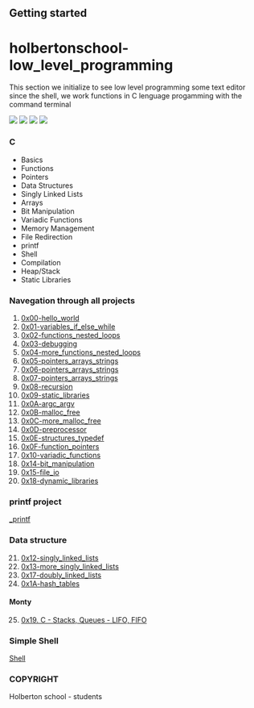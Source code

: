 ## Getting started
# holbertonschool-low_level_programming


This section we initialize to see low level programming some text editor since the shell, we work functions in C lenguage progamming with the command terminal

![](https://img.shields.io/badge/Victor_Zuluaga-Holberton_School-red) ![](https://img.shields.io/badge/Low_level_programming-C%20lenguaje-violet) ![](https://img.shields.io/badge/Shell-Linux-black) ![](https://img.shields.io/badge/bash-Linux-black)

### C

- Basics
- Functions
- Pointers
- Data Structures
- Singly Linked Lists
- Arrays
- Bit Manipulation
- Variadic Functions
- Memory Management
- File Redirection
- printf
- Shell
- Compilation
- Heap/Stack
- Static Libraries

### Navegation through all projects

1. [0x00-hello_world](https://github.com/VictorZ94/holbertonschool-low_level_programming/tree/master/0x00-hello_world)
2. [0x01-variables_if_else_while](https://github.com/VictorZ94/holbertonschool-low_level_programming/tree/master/0x01-variables_if_else_while)
3. [0x02-functions_nested_loops](https://github.com/VictorZ94/holbertonschool-low_level_programming/tree/master/0x02-functions_nested_loops)
4. [0x03-debugging](https://github.com/VictorZ94/holbertonschool-low_level_programming/tree/master/0x03-debugging)
5. [0x04-more_functions_nested_loops](https://github.com/VictorZ94/holbertonschool-low_level_programming/tree/master/0x04-more_functions_nested_loops)
6. [0x05-pointers_arrays_strings](https://github.com/VictorZ94/holbertonschool-low_level_programming/tree/master/0x05-pointers_arrays_strings)
7. [0x06-pointers_arrays_strings](https://github.com/VictorZ94/holbertonschool-low_level_programming/tree/master/0x06-pointers_arrays_strings)
8. [0x07-pointers_arrays_strings](https://github.com/VictorZ94/holbertonschool-low_level_programming/tree/master/0x07-pointers_arrays_strings)
9. [0x08-recursion](https://github.com/VictorZ94/holbertonschool-low_level_programming/tree/master/0x08-recursion)
10. [0x09-static_libraries](https://github.com/VictorZ94/holbertonschool-low_level_programming/tree/master/0x09-static_libraries)
11. [0x0A-argc_argv](https://github.com/VictorZ94/holbertonschool-low_level_programming/tree/master/0x0A-argc_argv)
12. [0x0B-malloc_free](https://github.com/VictorZ94/holbertonschool-low_level_programming/tree/master/0x0B-malloc_free)
13. [0x0C-more_malloc_free](https://github.com/VictorZ94/holbertonschool-low_level_programming/tree/master/0x0C-more_malloc_free)
14. [0x0D-preprocessor](https://github.com/VictorZ94/holbertonschool-low_level_programming/tree/master/0x0D-preprocessor)
15. [0x0E-structures_typedef](https://github.com/VictorZ94/holbertonschool-low_level_programming/tree/master/0x0E-structures_typedef)
16. [0x0F-function_pointers](https://github.com/VictorZ94/holbertonschool-low_level_programming/tree/master/0x0F-function_pointers)
17. [0x10-variadic_functions](https://github.com/VictorZ94/holbertonschool-low_level_programming/tree/master/0x10-variadic_functions)
18. [0x14-bit_manipulation](https://github.com/VictorZ94/holbertonschool-low_level_programming/tree/master/0x14-bit_manipulation)
19. [0x15-file_io](https://github.com/VictorZ94/holbertonschool-low_level_programming/tree/master/0x15-file_io)
20. [0x18-dynamic_libraries](https://github.com/VictorZ94/holbertonschool-low_level_programming/tree/master/0x18-dynamic_libraries)
### printf project

[_printf](https://github.com/VictorZ94/printf)

### Data structure

21. [0x12-singly_linked_lists](https://github.com/VictorZ94/holbertonschool-low_level_programming/tree/master/0x12-singly_linked_lists)
22. [0x13-more_singly_linked_lists](https://github.com/VictorZ94/holbertonschool-low_level_programming/tree/master/0x13-more_singly_linked_lists)
23. [0x17-doubly_linked_lists](https://github.com/VictorZ94/holbertonschool-low_level_programming/tree/master/0x17-doubly_linked_lists)
24. [0x1A-hash_tables](https://github.com/VictorZ94/holbertonschool-low_level_programming/tree/master/0x1A-hash_tables)

#### Monty

25. [0x19. C - Stacks, Queues - LIFO, FIFO](https://github.com/VictorZ94/monty)

### Simple Shell

[Shell](https://github.com/VictorZ94/simple_shell)

### COPYRIGHT
Holberton school - students
